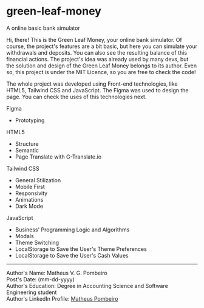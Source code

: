 # green-leaf-money
 A online basic bank simulator

Hi, there! This is the Green Leaf Money, your online bank simulator. Of course, the project's features are a bit basic, but here you can simulate your withdrawals and deposits. You can also see the resulting balance of this financial actions. The project's idea was already used by many devs, but the solution and design of the Green Leaf Money belongs to its author. Even so, this project is under the MIT Licence, so you are free to check the code!

The whole project was developed using Front-end technologies, like HTML5, Tailwind CSS and JavaScript. The Figma was used to design the page. You can check the uses of this technologies next.

Figma

<ul>
    <li>Prototyping</li>
</ul>

HTML5

<ul>
    <li>Structure</li>
    <li>Semantic</li>
    <li>Page Translate with G-Translate.io</li>
</ul>

Tailwind CSS

<ul>
    <li>General Stilization</li>
    <li>Mobile First</li>
    <li>Responsivity</li>
    <li>Animations</li>
    <li>Dark Mode</li>
</ul>

JavaScript

<ul>
    <li>Business' Programming Logic and Algorithms</li>
    <li>Modals</li>
    <li>Theme Switching</li>
    <li>LocalStorage to Save the User's Theme Preferences</li>
    <li>LocalStorage to Save the User's Cash Values</li>
</ul>

<hr>

Author's Name: Matheus V. G. Pombeiro<br>
Post's Date: (mm-dd-yyyy)<br>
Author's Education: Degree in Accounting Science and Software Engineering student<br>
Author's LinkedIn Profile: <a href="https://www.linkedin.com/in/matheus-pombeiro/" target="_blank" rel="noopener noreferrer">Matheus Pombeiro</a>